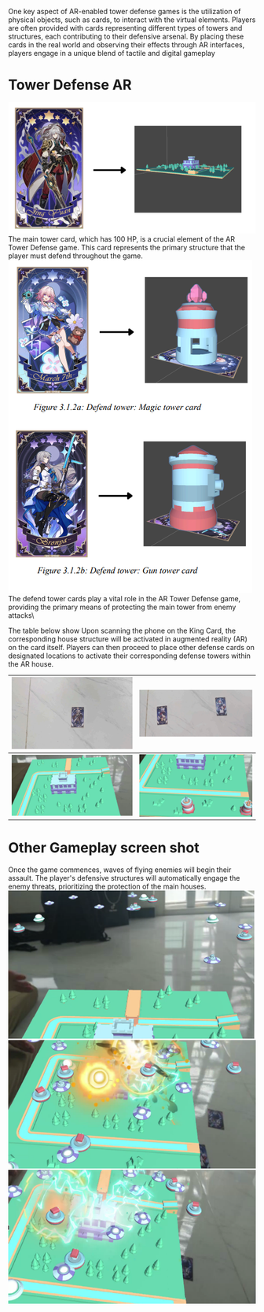 One key aspect of AR-enabled tower defense games is the utilization of physical objects, such as cards, to interact with the virtual elements. Players are often provided with cards representing different types of towers and structures, each contributing to their defensive arsenal. By placing these cards in the real world and observing their effects through AR interfaces, players engage in a unique blend of tactile and digital gameplay
# Tower Defense AR

<img src="./READMEAsset/Card.png"/>
The main tower card, which has 100 HP, is a crucial element of the
AR Tower Defense game. This card represents the primary
structure that the player must defend throughout the game.
<img src="./READMEAsset/Card (2).png"/>
The defend tower cards play a vital role in the AR Tower Defense
game, providing the primary means of protecting the main tower
from enemy attacks\

The table below show Upon scanning the phone on the King Card, the corresponding house structure will be activated in augmented reality (AR) on the card itself. Players can then proceed to place other defense cards on designated locations to activate their corresponding defense towers within the AR house.

|<img src="./READMEAsset/Main.png"/>     | <img src="./READMEAsset/Tow.png"/>    |
| --- | --- |
| <img src="./READMEAsset/MainS.png"/> |  <img src="./READMEAsset/TowS.png"/>   |

# Other Gameplay screen shot
Once the game commences, waves of flying enemies will begin their assault. The player's defensive structures will automatically engage the enemy threats, prioritizing the protection of the main houses.
<img src="./READMEAsset/1.png"/>
<img src="./READMEAsset/2.png"/>
<img src="./READMEAsset/3.png"/>